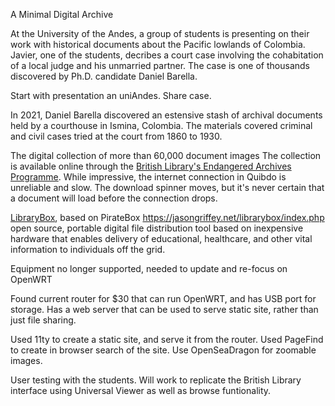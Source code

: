 A Minimal Digital Archive

At the University of the Andes, a group of students is presenting on their work with historical documents about the Pacific lowlands of Colombia. Javier, one of the students, decribes a court case involving the cohabitation of a local judge and his unmarried partner. The case is one of thousands discovered by Ph.D. candidate Daniel Barella.

 Start with presentation an uniAndes. Share case. 

In 2021, Daniel Barella discovered an estensive stash of archival documents held by a courthouse in Ismina, Colombia. The materials covered criminal and civil cases tried at the court from 1860 to 1930. 


 The digital collection of more than 60,000 document images  The collection is available online through the [British Library's Endangered Archives Programme](https://eap.bl.uk/collection/EAP1477-1).
 While impressive, the internet connection in Quibdo is unreliable and slow. The download spinner moves, but it's never certain that a document will load before the connection drops.

[LibraryBox](https://makezine.com/projects/librarybox/), based on PirateBox 
https://jasongriffey.net/librarybox/index.php
open source, portable digital file distribution tool based on inexpensive hardware that enables delivery of educational, healthcare, and other vital information to individuals off the grid.

Equipment no longer supported, needed to update and re-focus on OpenWRT

Found current router for $30 that can run OpenWRT, and has USB port for storage. 
Has a web server that can be used to serve static site, rather than just file sharing.

Used 11ty to create a static site, and serve it from the router.
Used PageFind to create in browser search of the site.
Use OpenSeaDragon for zoomable images.

User testing with the students. Will work to replicate the British Library interface using Universal Viewer as well as browse funtionality.





